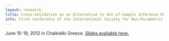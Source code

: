 ```yaml
---
layout: research
title: Cross-Validation as an Alternative to Out-of-Sample Inference Under Instability
info: First Conference of the International Society for Non-Parametric Statistics, June 2012
---
```

June 15-19, 2012 in Chalkidiki Greece. [Slides available here.](/research/talks/slides/2012-05-19-isnps-greece.pdf)